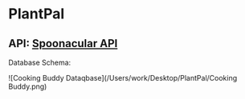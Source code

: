 # PlantPal

## API: [Spoonacular API](https://spoonacular.com/food-api/docs)

Database Schema: 

![Cooking Buddy Dataqbase](/Users/work/Desktop/PlantPal/Cooking Buddy.png)
